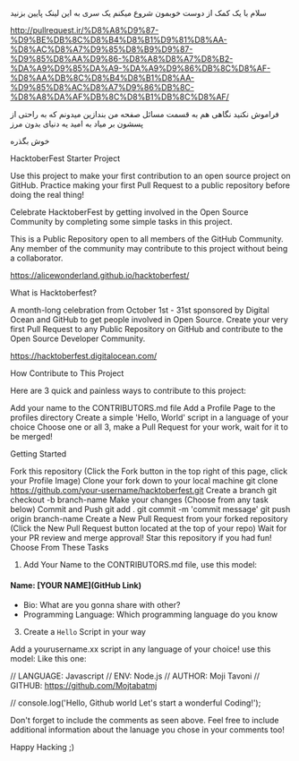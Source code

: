 
سلام با یک کمک از دوست خوبمون شروع میکنم یک سری به این لینک پایین بزنید

http://pullrequest.ir/%D8%A8%D9%87-%D9%BE%DB%8C%D8%B4%D8%B1%D9%81%D8%AA-%D8%AC%D8%A7%D9%85%D8%B9%D9%87-%D9%85%D8%AA%D9%86-%D8%A8%D8%A7%D8%B2-%DA%A9%D9%85%DA%A9-%DA%A9%D9%86%DB%8C%D8%AF-%D8%AA%DB%8C%D8%B4%D8%B1%D8%AA-%D9%85%D8%AC%D8%A7%D9%86%DB%8C-%D8%A8%DA%AF%DB%8C%D8%B1%DB%8C%D8%AF/

فراموش نکنید نگاهی هم به قسمت مسائل صفحه من بندازین میدونم که به راحتی از پسشون بر میاد به امید یه دنیای بدون مرز

خوش بگذره


HacktoberFest Starter Project

Use this project to make your first contribution to an open source project on GitHub. Practice making your first Pull Request to a public repository before doing the real thing!

Celebrate HacktoberFest by getting involved in the Open Source Community by completing some simple tasks in this project.

This is a Public Repository open to all members of the GitHub Community. Any member of the community may contribute to this project without being a collaborator.

https://alicewonderland.github.io/hacktoberfest/

What is Hacktoberfest?

A month-long celebration from October 1st - 31st sponsored by Digital Ocean and GitHub to get people involved in Open Source. Create your very first Pull Request to any Public Repository on GitHub and contribute to the Open Source Developer Community.

https://hacktoberfest.digitalocean.com/

How Contribute to This Project

Here are 3 quick and painless ways to contribute to this project:

Add your name to the CONTRIBUTORS.md file
Add a Profile Page to the profiles directory
Create a simple 'Hello, World' script in a language of your choice
Choose one or all 3, make a Pull Request for your work, wait for it to be merged!

Getting Started

Fork this repository (Click the Fork button in the top right of this page, click your Profile Image)
Clone your fork down to your local machine
git clone https://github.com/your-username/hacktoberfest.git
Create a branch
git checkout -b branch-name
Make your changes (Choose from any task below)
Commit and Push
git add .
git commit -m 'commit message'
git push origin branch-name
Create a New Pull Request from your forked repository (Click the New Pull Request button located at the top of your repo)
Wait for your PR review and merge approval!
Star this repository if you had fun!
Choose From These Tasks

1. Add Your Name to the CONTRIBUTORS.md file,
use this model:

#### Name: [YOUR NAME](GitHub Link)
- Bio: What are you gonna share with other?
- Programming Language: Which programming language do you know

3. Create a `Hello` Script in your way

Add a yourusername.xx script in any language of your choice!
use this model:
Like this one:

// LANGUAGE: Javascript
// ENV: Node.js
// AUTHOR: Moji Tavoni
// GITHUB: https://github.com/Mojtabatmj

// console.log('Hello, Github world Let's start a wonderful Coding!');

Don't forget to include the comments as seen above. Feel free to include additional information about the lanuage you chose in your comments too!

Happy Hacking ;)
